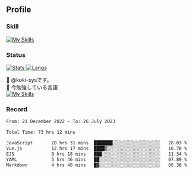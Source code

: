## Profile
### Skill
[![My Skills](https://skillicons.dev/icons?i=html,css,javascript,php,java,nodejs,react,bootstrap,docker,laravel,git,github,githubactions,materialui&theme=dark)](https://skillicons.dev)<br>
### Status
[![Stats](https://github-readme-stats.vercel.app/api?username=koki-sys&count_private=true&show_icons=true)
![Langs](https://github-readme-stats.vercel.app/api/top-langs/?username=koki-sys&layout=compact)](https://github.com/koki-sys)

👋 @koki-sysです。<br/>
🌱 今勉強している言語<br/>
[![My Skills](https://skillicons.dev/icons?i=typescript,react,golang&theme=dark)](https://skillicons.dev)


<!---
koki-sys/koki-sys is a ✨ special ✨ repository because its `README.md` (this file) appears on your GitHub profile.
You can click the Preview link to take a look at your changes.
--->

### Record
<!--START_SECTION:waka-->

```txt
From: 21 December 2022 - To: 26 July 2023

Total Time: 73 hrs 12 mins

JavaScript       20 hrs 31 mins  ███████░░░░░░░░░░░░░░░░░░   28.03 %
Vue.js           12 hrs 17 mins  ████▒░░░░░░░░░░░░░░░░░░░░   16.78 %
EJS              8 hrs 18 mins   ███░░░░░░░░░░░░░░░░░░░░░░   11.34 %
YAML             5 hrs 46 mins   ██░░░░░░░░░░░░░░░░░░░░░░░   07.89 %
Markdown         4 hrs 40 mins   █▓░░░░░░░░░░░░░░░░░░░░░░░   06.38 %
```

<!--END_SECTION:waka-->

